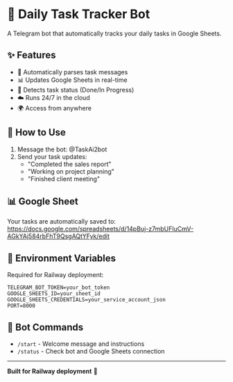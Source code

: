 # 🤖 Daily Task Tracker Bot

A Telegram bot that automatically tracks your daily tasks in Google Sheets.

## ✨ Features

- 📝 Automatically parses task messages
- 📊 Updates Google Sheets in real-time
- 🔄 Detects task status (Done/In Progress)
- ☁️ Runs 24/7 in the cloud
- 🌍 Access from anywhere

## 🚀 How to Use

1. Message the bot: @TaskAi2bot
2. Send your task updates:
   - "Completed the sales report"
   - "Working on project planning"
   - "Finished client meeting"

## 📊 Google Sheet

Your tasks are automatically saved to:
https://docs.google.com/spreadsheets/d/14pBuj-z7mbUFIuCmV-AGkYAj584rbFhT9QsgAQtYFyk/edit

## 🔧 Environment Variables

Required for Railway deployment:

```
TELEGRAM_BOT_TOKEN=your_bot_token
GOOGLE_SHEETS_ID=your_sheet_id
GOOGLE_SHEETS_CREDENTIALS=your_service_account_json
PORT=8000
```

## 📱 Bot Commands

- `/start` - Welcome message and instructions
- `/status` - Check bot and Google Sheets connection

---

**Built for Railway deployment** 🚂
